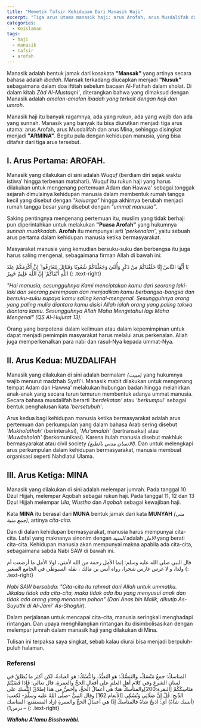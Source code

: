 ```yaml
---
title: "Memetik Tafsir Kehidupan Dari Manasik Haji"
excerpt: "Tiga arus utama manasik haji: arus Arofah, arus Musdalifah dan arus Mina, sehingga disingkat menjadi **"ARMINA"**, dan kehidupan manusia yang bisa diambil dari tiga arus itu"
categories:
  - Keislaman
tags:
  - haji
  - manasik
  - tafsir
  - arofah
---
```


Manasik adalah bentuk jamak dari kosakata **"Mansak"** yang artinya secara bahasa adalah _ibadah_. Mansak terkadang diucapkan menjadi **"Nusuk"** sebagaimana dalam doa iftitah sebelum bacaan Al-Fatihah dalam sholat. Di dalam kitab _Zàd Al-Mustaqni'_, diterangkan bahwa yang dimaksud dengan Manasik adalah _amalan-amalan ibadah yang terkait dengan haji dan umroh_.

Manasik haji itu banyak ragamnya, ada yang rukun, ada yang wajib dan ada yang sunnah. Manasik yang banyak itu bisa diurutkan menjadi tiga arus utama: arus Arofah, arus Musdalifah dan arus Mina, sehingga disingkat menjadi **"ARMINA"**. Begitu pula dengan kehidupan manusia, yang bisa ditafsir dari tiga arus tersebut.

## I. Arus Pertama: AROFAH.

Manasik yang dilakukan di sini adalah _Wuquf_ (berdiam diri sejak waktu istiwa' hingga terbenan matahari). Wuquf itu rukun haji yang harus dilakukan untuk mengenang pertemuan Adam dan Hawwa' sebagai tonggak sejarah dimulainya kehidupan manusia dalam membentuk rumah tangga kecil yang disebut dengan _"keluarga"_ hingga akhirnya berubah menjadi rumah tangga besar yang disebut dengan _"ummat manusia"_.

Saking pentingnya mengenang pertemuan itu, muslim yang tidak berhaji pun diperintahkan untuk melakukan **"Puasa Arofah"** yang hukumnya _sunnah muakkadah_. **Arofah** itu mempunyai arti _'perkenalan'_, yaitu sebuah arus pertama dalam kehidupan manusia ketika bermasyarakat.

Masyarakat manusia yang kemudian bersuku-suku dan berbangsa itu juga harus saling mengenal, sebagaimana firman Allah di bawah ini:

يَا أَيُّهَا النَّاسُ إِنَّا خَلَقْنَاكُمْ مِنْ ذَكَرٍ وَأُنْثَىٰ وَجَعَلْنَاكُمْ شُعُوبًا وَقَبَائِلَ لِتَعَارَفُوا ۚ إِنَّ أَكْرَمَكُمْ عِنْدَ اللَّهِ أَتْقَاكُمْ ۚ إِنَّ اللَّهَ عَلِيمٌ خَبِيرٌ
{: .text-right}

_"Hai manusia, sesungguhnya Kami menciptakan kamu dari seorang laki-laki dan seorang perempuan dan menjadikan kamu berbangsa-bangsa dan bersuku-suku supaya kamu saling kenal-mengenal. Sesungguhnya orang yang paling mulia diantara kamu disisi Allah ialah orang yang paling takwa diantara kamu. Sesungguhnya Allah Maha Mengetahui lagi Maha Mengenal" (QS Al-Hujurat 13)._

Orang yang berpotensi dalam keilmuan atau dalam kepemimpinan untuk dapat menjadi pemimpin masyarakat harus melalui arus perkenalan. Allah juga memperkenalkan para nabi dan rasul-Nya kepada ummat-Nya.

## II. Arus Kedua: MUZDALIFAH

Manasik yang dilakukan di sini adalah bermalam _(مبيت)_ yang hukumnya wajib menurut madzhab Syafi'i. Manasik mabit dilakukan untuk mengenang tempat Adam dan Hawwa' melakukan hubungan badan hingga melahirkan anak-anak yang secara turun temurun membentuk adanya ummat manusia.
Secara bahasa musdalifah berarti _'berdekatan'_ atau _'berkumpul'_ sebagai bentuk penghalusan kata _'bersetubuh'_.

Arus kedua bagi kehidupan manusia ketika bermasyarakat adalah arus pertemuan dan perkumpulan yang dalam bahasa Arab sering disebut _'Mukholathoh'_ (berinteraksi), _'Mu'amalah'_ (bertransaksi) atau _'Muwàsholah'_ (berkomunikasi). Karena itulah manusia disebut makhluk bermasyarakat atau civil society _(الانسان مدني بالطبع)_. Dan untuk melengkapi arus perkumpulan dalam kehidupan bermasyarakat, manusia membuat organisasi seperti Nahdlatul Ulama.

## III. Arus Ketiga: MINA

Manasik yang dilakukan di sini adalah melempar jumrah. Pada tanggal 10 Dzul Hijjah, melempar Aqobah sebagai rukun haji. Pada tanggal 11, 12 dan 13 Dzul Hijjah melempar _Ula_, _Wustho_ dan _Aqobah_ sebagai kewajiban haji.

Kata **MINA** itu berasal dari **MUNA** bentuk jamak dari kata **MUNYAH** _(منى جمع منية)_, artinya _cita-cita_.

Dan di dalam kehidupan bermasyarakat, manusia harus mempunyai cita-cita. Lafal yang maknanya sinonim dengan _المنية_ adalah _الامل_ yang berati cita-cita. Kehidupan manusia akan mempunyai makna apabila ada cita-cita, sebagaimana sabda Nabi SAW di bawah ini.

قال النبي صلى الله عليه وسلم: إنما الأمل رحمة من الله لأمتي، لولا الأمل ما أرضعت أم ولدا، و لا غرس غارس شجرا، رواه أنس بن مالك ، نقله السيوطي في الجامع الصغير
{: .text-right}

_Nabi SAW bersabda: "Cita-cita itu rahmat dari Allah untuk ummatku. Jikalau tidak ada cita-cita, maka tidak ada ibu yang menyusui anak dan tidak ada orang yang menanam pohon" (Dari Anas bin Malik, dikutip As-Suyuthi di Al-Jami' As-Shoghir)._

Dalam perjalanan untuk mencapai cita-cita, manusia seringkali menghadapi rintangan. Dan upaya menghilangkan rintangan itu disimbolisasikan dengan melempar jumrah dalam manasik haji yang dilakukan di Mina.

Tulisan ini terpaksa saya singkat, sebab kalau diurai bisa menjadi berpuluh-puluh halaman.

### Referensi

المناسكُ: جمعُ مَنْسَكْ، والتنسُّكُ: هو التعبُّدُ، والنُّسُكُ: هو العبادةُ، لكن أكثر ما يُطلقُ في لسانِ الشرعِ وفي كلامِ أهلِ العلمِ على أفعالِ الحجِّ والعمرةِ، قال تعالى: فَإِذَا قَضَيْتُمْ مَنَاسِكَكُمْ [البقرة:200]والمناسكُ هنا: هي أعمالُ الحجِّ، وأخصُّ من هذا إطلاقُ النُّسكِ على الذّبحِ: قُلْ إِنَّ صَلَاتِي وَنُسُكِي [الأنعام:162] وقال النبيُّ -صلَّى اللهُ عليه وسلَّمَ- لكعب: (أنسك شاةً) أي: اذبحْ شاةً فالمناسكُ إذًا هي أعمالُ الحجِّ والعمرةِ (زاد المستقنع: المناسك – درس1)
{: .text-right}

**_Wallohu A'lamu Bisshowàbi._**
